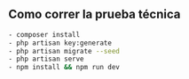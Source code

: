 ## Como correr la prueba técnica

```bash 
- composer install
- php artisan key:generate
- php artisan migrate --seed
- php artisan serve
- npm install && npm run dev
```
